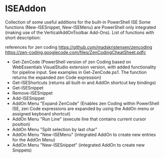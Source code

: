# ISEAddon
Collection of some useful additions for the built-in PowerShell ISE
Some functions (New-ISESnippet, New-ISEMenu) are PowerShell only integrated (making use of the VerticalAddOnToolbar Add-Ons). List of functions with short description:

references for zen coding
https://github.com/madskristensen/zencoding
https://zen-coding.googlecode.com/files/ZenCodingCheatSheet.pdfc

- Get-ZenCode (PowerShell version of zen Coding based on WebEssentials VisualStudio extension version, with added functionality for pipeline input. See examples in Get-ZenCode.ps1. The function returns the expanded zen Code expression)
- Get-ISEShortcuts (returns all built-in and AddOn shortcut key bindings)
- Get-ISESnippet 
- Remove-ISESnippet
- Add-ISESnippet
- AddOn Menu "Expand ZenCode" (Enables zen Coding within PowerShell ISE, zen Code expressions are expanded by using the AddOn menu or assigned keyboard shortcut)
- AddOn Menu "Run Line" (execute line that contains current cursor position)
- AddOn Menu "Split selection by last char" 
- AddOn Menu "New-ISEMenu" (integrated AddOn to create new entries for the AddOn Menu)
- AddOn Menu "New-ISESnippet" (integrated AddOn to create new Snippets)



